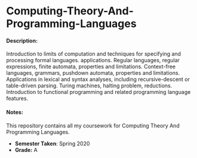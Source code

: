 # Computing-Theory-And-Programming-Languages

#### Description:
Introduction to limits of computation and techniques for specifying and processing formal languages. applications. Regular languages, regular expressions, finite automata, properties and limitations. Context-free languages, grammars, pushdown automata, properties and limitations. Applications in lexical and syntax analyses, including recursive-descent or table-driven parsing. Turing machines, halting problem, reductions. Introduction to functional programming and related programming language features.

#### Notes:
This repository contains all my coursework for Computing Theory And Programming Languages.
 * **Semester Taken**: Spring 2020
 * **Grade:** A
